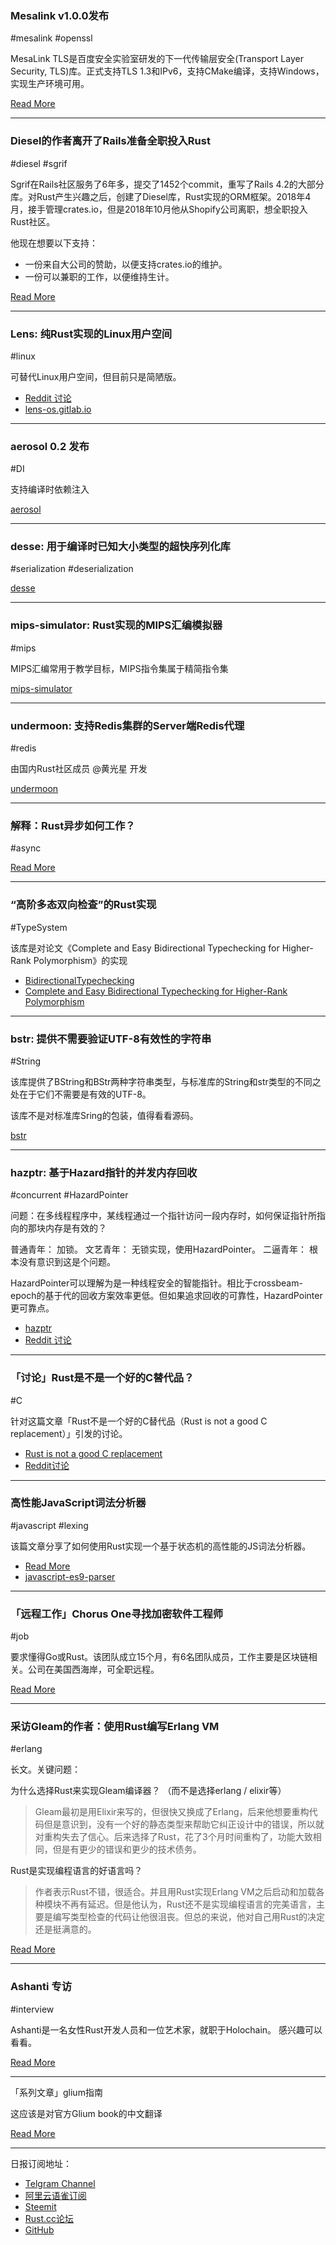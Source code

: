 ### Mesalink v1.0.0发布

#mesalink #openssl

MesaLink TLS是百度安全实验室研发的下一代传输层安全(Transport Layer Security, TLS)库。正式支持TLS 1.3和IPv6，支持CMake编译，支持Windows，实现生产环境可用。

[Read More](https://mp.weixin.qq.com/s/O6rRwJGMGWuy7bziwul6eg)

---

### Diesel的作者离开了Rails准备全职投入Rust

#diesel #sgrif

Sgrif在Rails社区服务了6年多，提交了1452个commit，重写了Rails 4.2的大部分库。对Rust产生兴趣之后，创建了Diesel库，Rust实现的ORM框架。2018年4月，接手管理crates.io，但是2018年10月他从Shopify公司离职，想全职投入Rust社区。

他现在想要以下支持：

- 一份来自大公司的赞助，以便支持crates.io的维护。
- 一份可以兼职的工作，以便维持生计。

[Read More](https://blog.seantheprogrammer.com/moving-on-from-rails-and-whats-next)

---

### Lens: 纯Rust实现的Linux用户空间

#linux

可替代Linux用户空间，但目前只是简陋版。

- [Reddit 讨论](https://www.reddit.com/r/rust/comments/b8qy70/my_new_project_a_purerust_userspace_for_the_linux/)
- [lens-os.gitlab.io](https://lens-os.gitlab.io/)

---

### aerosol 0.2 发布

#DI

支持编译时依赖注入

[aerosol](https://github.com/Diggsey/aerosol)

---

### desse: 用于编译时已知大小类型的超快序列化库

#serialization #deserialization

[desse](https://github.com/devashishdxt/desse)

---

###  mips-simulator: Rust实现的MIPS汇编模拟器

#mips

MIPS汇编常用于教学目标，MIPS指令集属于精简指令集

[mips-simulator](https://github.com/salahsheikh/mips-simulator)

---

### undermoon: 支持Redis集群的Server端Redis代理

#redis

由国内Rust社区成员 @黄光星 开发

[undermoon](https://github.com/doyoubi/undermoon)

---

### 解释：Rust异步如何工作？

#async

[Read More](https://dev.to/gruberb/explained-how-does-async-work-in-rust-46f8)

---

### “高阶多态双向检查”的Rust实现

#TypeSystem

该库是对论文《Complete and Easy Bidirectional Typechecking for Higher-Rank Polymorphism》的实现

- [BidirectionalTypechecking](https://github.com/JDemler/BidirectionalTypechecking)
- [Complete and Easy Bidirectional Typechecking for Higher-Rank Polymorphism](https://www.cl.cam.ac.uk/~nk480/bidir.pdf)

---

### bstr: 提供不需要验证UTF-8有效性的字符串

#String

该库提供了BString和BStr两种字符串类型，与标准库的String和str类型的不同之处在于它们不需要是有效的UTF-8。

该库不是对标准库Sring的包装，值得看看源码。

[bstr](https://github.com/BurntSushi/bstr)

---

### hazptr: 基于Hazard指针的并发内存回收

#concurrent #HazardPointer

问题：在多线程程序中，某线程通过一个指针访问一段内存时，如何保证指针所指向的那块内存是有效的？

普通青年： 加锁。
文艺青年： 无锁实现，使用HazardPointer。
二逼青年： 根本没有意识到这是个问题。

HazardPointer可以理解为是一种线程安全的智能指针。相比于crossbeam-epoch的基于代的回收方案效率更低。但如果追求回收的可靠性，HazardPointer更可靠点。

- [hazptr](https://github.com/oliver-giersch/hazptr)
- [Reddit 讨论](https://www.reddit.com/r/rust/comments/b8go1z/hazptr_hazard_pointer_based_memory_reclamation/)

---

### 「讨论」Rust是不是一个好的C替代品？

#C

针对这篇文章「Rust不是一个好的C替代品（Rust is not a good C replacement）」引发的讨论。

- [Rust is not a good C replacement](https://drewdevault.com/2019/03/25/Rust-is-not-a-good-C-replacement.html)
- [Reddit讨论](https://www.reddit.com/r/C_Programming/comments/b8cokd/rust_is_not_a_good_c_replacement/)

---

### 高性能JavaScript词法分析器

#javascript #lexing

该篇文章分享了如何使用Rust实现一个基于状态机的高性能的JS词法分析器。

- [Read More](https://medium.com/@retep007/javascript-lexing-for-high-performance-f9a800ec930d)
- [javascript-es9-parser](https://github.com/retep007/javascript-es9-parser)

---

### 「远程工作」Chorus One寻找加密软件工程师

#job

要求懂得Go或Rust。该团队成立15个月，有6名团队成员，工作主要是区块链相关。公司在美国西海岸，可全职远程。

[Read More](https://blockchain.works-hub.com/jobs/remote-cryptonomic-software-engineer-1f007?utm_source=reddit&utm_medium=chorus%20one&utm_campaign=j.gretton)

---

### 采访Gleam的作者：使用Rust编写Erlang VM

#erlang

长文。关键问题：

为什么选择Rust来实现Gleam编译器？ （而不是选择erlang / elixir等）

> Gleam最初是用Elixir来写的，但很快又换成了Erlang，后来他想要重构代码但是意识到，没有一个好的静态类型来帮助它纠正设计中的错误，所以就对重构失去了信心。后来选择了Rust，花了3个月时间重构了，功能大致相同，但是有更少的错误和更少的技术债务。

Rust是实现编程语言的好语言吗？

> 作者表示Rust不错，很适合。并且用Rust实现Erlang VM之后启动和加载各种模块不再有延迟。但是他认为，Rust还不是实现编程语言的完美语言，主要是编写类型检查的代码让他很沮丧。但总的来说，他对自己用Rust的决定还是挺满意的。

[Read More](https://notamonadtutorial.com/an-interview-with-the-creator-of-gleam-an-ml-like-language-for-the-erlang-vm-with-a-compiler-e94775f60dc7)

---

### Ashanti 专访

#interview

Ashanti是一名女性Rust开发人员和一位艺术家，就职于Holochain。 感兴趣可以看看。

[Read More](https://www.tripwire.com/state-of-security/featured/women-nonbinary-ashanti/)

---

「系列文章」glium指南

这应该是对官方Glium book的中文翻译

[Read More](https://zhuanlan.zhihu.com/p/57805534)

---

日报订阅地址：

- [Telgram Channel](https://t.me/rust_daily_news )
- [阿里云语雀订阅](https://www.yuque.com/chaosbot/rustnews)
- [Steemit](https://steemit.com/@blackanger)
- [Rust.cc论坛](https://rust.cc)
- [GitHub](https://github.com/RustStudy/rust_daily_news)
